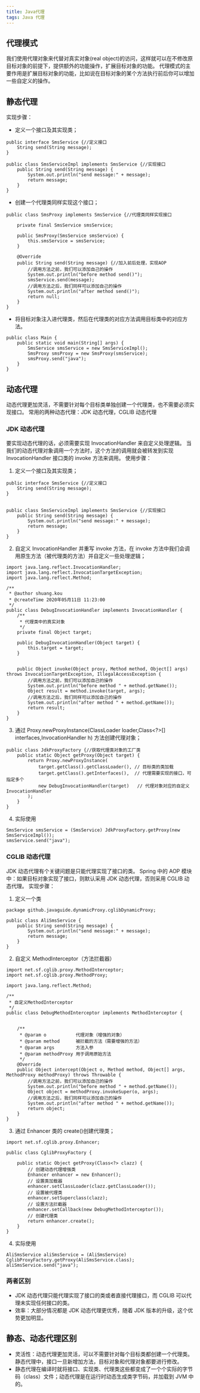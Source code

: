 ```yaml
---
title: Java代理
tags: Java 代理
---
```


## 代理模式

我们使用代理对象来代替对真实对象(real object)的访问，这样就可以在不修改原目标对象的前提下，提供额外的功能操作，扩展目标对象的功能。 代理模式的主要作用是扩展目标对象的功能，比如说在目标对象的某个方法执行前后你可以增加一些自定义的操作。

## 静态代理

实现步骤：

- 定义一个接口及其实现类；

```
public interface SmsService {//定义接口
    String send(String message);
}

public class SmsServiceImpl implements SmsService {//实现接口
    public String send(String message) {
        System.out.println("send message:" + message);
        return message;
    }
}
```

- 创建一个代理类同样实现这个接口；

```
public class SmsProxy implements SmsService {//代理类同样实现接口

    private final SmsService smsService;

    public SmsProxy(SmsService smsService) {
        this.smsService = smsService;
    }

    @Override
    public String send(String message) {//加入前后处理，实现AOP
        //调用方法之前，我们可以添加自己的操作
        System.out.println("before method send()");
        smsService.send(message);
        //调用方法之后，我们同样可以添加自己的操作
        System.out.println("after method send()");
        return null;
    }
}
```

- 将目标对象注入进代理类，然后在代理类的对应方法调用目标类中的对应方法。

```
public class Main {
    public static void main(String[] args) {
        SmsService smsService = new SmsServiceImpl();
        SmsProxy smsProxy = new SmsProxy(smsService);
        smsProxy.send("java");
    }
}
```

## 动态代理

动态代理更加灵活，不需要针对每个目标类单独创建一个代理类，也不需要必须实现接口。
常用的两种动态代理：JDK 动态代理，CGLIB 动态代理

### JDK 动态代理

要实现动态代理的话，必须需要实现 InvocationHandler 来自定义处理逻辑。 当我们的动态代理对象调用一个方法时，这个方法的调用就会被转发到实现 InvocationHandler 接口类的 invoke 方法来调用。
使用步骤：

1. 定义一个接口及其实现类；

```
public interface SmsService {//定义接口
    String send(String message);
}


public class SmsServiceImpl implements SmsService {//实现接口
    public String send(String message) {
        System.out.println("send message:" + message);
        return message;
    }
}

```

2. 自定义 InvocationHandler 并重写 invoke 方法，在 invoke 方法中我们会调用原生方法（被代理类的方法）并自定义一些处理逻辑；

```
import java.lang.reflect.InvocationHandler;
import java.lang.reflect.InvocationTargetException;
import java.lang.reflect.Method;

/**
 * @author shuang.kou
 * @createTime 2020年05月11日 11:23:00
 */
public class DebugInvocationHandler implements InvocationHandler {
    /**
     * 代理类中的真实对象
     */
    private final Object target;

    public DebugInvocationHandler(Object target) {
        this.target = target;
    }


    public Object invoke(Object proxy, Method method, Object[] args) throws InvocationTargetException, IllegalAccessException {
        //调用方法之前，我们可以添加自己的操作
        System.out.println("before method " + method.getName());
        Object result = method.invoke(target, args);
        //调用方法之后，我们同样可以添加自己的操作
        System.out.println("after method " + method.getName());
        return result;
    }
}
```

3. 通过 Proxy.newProxyInstance(ClassLoader loader,Class<?>[] interfaces,InvocationHandler h) 方法创建代理对象；

```
public class JdkProxyFactory {//获取代理类对象的工厂类
    public static Object getProxy(Object target) {
        return Proxy.newProxyInstance(
            target.getClass().getClassLoader(), // 目标类的类加载
            target.getClass().getInterfaces(),  // 代理需要实现的接口，可指定多个
            new DebugInvocationHandler(target)   // 代理对象对应的自定义 InvocationHandler
        );
    }
}
```

4. 实际使用

```
SmsService smsService = (SmsService) JdkProxyFactory.getProxy(new SmsServiceImpl());
smsService.send("java");
```

### CGLIB 动态代理

JDK 动态代理有个关键问题是只能代理实现了接口的类。 Spring 中的 AOP 模块中：如果目标对象实现了接口，则默认采用 JDK 动态代理，否则采用 CGLIB 动态代理。
实现步骤：
1. 定义一个类
```
package github.javaguide.dynamicProxy.cglibDynamicProxy;

public class AliSmsService {
    public String send(String message) {
        System.out.println("send message:" + message);
        return message;
    }
}
```

2. 自定义 MethodInterceptor（方法拦截器）
```
import net.sf.cglib.proxy.MethodInterceptor;
import net.sf.cglib.proxy.MethodProxy;

import java.lang.reflect.Method;

/**
 * 自定义MethodInterceptor
 */
public class DebugMethodInterceptor implements MethodInterceptor {


    /**
     * @param o           代理对象（增强的对象）
     * @param method      被拦截的方法（需要增强的方法）
     * @param args        方法入参
     * @param methodProxy 用于调用原始方法
     */
    @Override
    public Object intercept(Object o, Method method, Object[] args, MethodProxy methodProxy) throws Throwable {
        //调用方法之前，我们可以添加自己的操作
        System.out.println("before method " + method.getName());
        Object object = methodProxy.invokeSuper(o, args);
        //调用方法之后，我们同样可以添加自己的操作
        System.out.println("after method " + method.getName());
        return object;
    }
}
```
3. 通过 Enhancer 类的 create()创建代理类；
```
import net.sf.cglib.proxy.Enhancer;

public class CglibProxyFactory {

    public static Object getProxy(Class<?> clazz) {
        // 创建动态代理增强类
        Enhancer enhancer = new Enhancer();
        // 设置类加载器
        enhancer.setClassLoader(clazz.getClassLoader());
        // 设置被代理类
        enhancer.setSuperclass(clazz);
        // 设置方法拦截器
        enhancer.setCallback(new DebugMethodInterceptor());
        // 创建代理类
        return enhancer.create();
    }
}
```
4. 实际使用
```
AliSmsService aliSmsService = (AliSmsService) CglibProxyFactory.getProxy(AliSmsService.class);
aliSmsService.send("java");
```

### 两者区别
* JDK 动态代理只能代理实现了接口的类或者直接代理接口，而 CGLIB 可以代理未实现任何接口的类。
* 效率：大部分情况都是 JDK 动态代理更优秀，随着 JDK 版本的升级，这个优势更加明显。


## 静态、动态代理区别
* 灵活性：动态代理更加灵活，可以不需要针对每个目标类都创建一个代理类。静态代理中，接口一旦新增加方法，目标对象和代理对象都要进行修改。
* 静态代理在编译时就将接口、实现类、代理类这些都变成了一个个实际的字节码（class）文件；动态代理是在运行时动态生成类字节码，并加载到 JVM 中的。